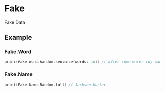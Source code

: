 # Fake

Fake Data

## Example

### Fake.Word
```swift
print(Fake.Word.Random.sentence(words: 10)) // After come water toy want ring had fish which ran
```

### Fake.Name
```swift
print(Fake.Name.Random.full) // Jackson Hunter
```
